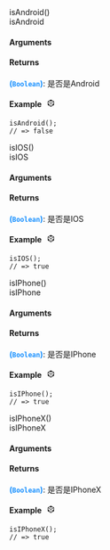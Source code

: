 <div><div id="isandroid" class="item-method-name" style="margin-top: -65px; padding-top: 65px;"><div class="item-method-name-area">isAndroid()</div></div><div class="item-method-content"><div>isAndroid</div><h4>Arguments</h4><h4>Returns</h4><span><strong style="color: #1890ff;">(<code>Boolean</code>)</strong><span>: 是否是Android</span></span><h4><span>Example</span><i style="margin-left: 10px; cursor: pointer;" ariaLabel="图标: code" class="anticon anticon-code-sandbox action-showREPL" data-funcname="isAndroid" data-example="120,156,139,86,202,44,118,204,75,41,202,207,76,209,208,180,142,201,211,215,87,176,181,83,72,75,204,41,78,85,138,5,0,140,1,9,20"><svg viewBox="64 64 896 896" focusable="false" data-icon="code-sandbox" width="1em" height="1em" fill="currentColor" aria-hidden="true"><path d="M709.6 210l.4-.2h.2L512 96 313.9 209.8h-.2l.7.3L151.5 304v416L512 928l360.5-208V304l-162.9-94zM482.7 843.6L339.6 761V621.4L210 547.8V372.9l272.7 157.3v313.4zM238.2 321.5l134.7-77.8 138.9 79.7 139.1-79.9 135.2 78-273.9 158-274-158zM814 548.3l-128.8 73.1v139.1l-143.9 83V530.4L814 373.1v175.2z"></path></svg></i></h4><div style="display: none;">暂无</div><pre><code><span class="hljs-title function_">isAndroid</span>();
<span class="hljs-comment">// =&gt; false</span></code></pre></div></div>
<div><div id="isios" class="item-method-name" style="margin-top: -65px; padding-top: 65px;"><div class="item-method-name-area">isIOS()</div></div><div class="item-method-content"><div>isIOS</div><h4>Arguments</h4><h4>Returns</h4><span><strong style="color: #1890ff;">(<code>Boolean</code>)</strong><span>: 是否是IOS</span></span><h4><span>Example</span><i style="margin-left: 10px; cursor: pointer;" ariaLabel="图标: code" class="anticon anticon-code-sandbox action-showREPL" data-funcname="isIOS" data-example="120,156,139,86,202,44,246,244,15,214,208,180,142,201,211,215,87,176,181,83,40,41,42,77,85,138,5,0,85,217,6,243"><svg viewBox="64 64 896 896" focusable="false" data-icon="code-sandbox" width="1em" height="1em" fill="currentColor" aria-hidden="true"><path d="M709.6 210l.4-.2h.2L512 96 313.9 209.8h-.2l.7.3L151.5 304v416L512 928l360.5-208V304l-162.9-94zM482.7 843.6L339.6 761V621.4L210 547.8V372.9l272.7 157.3v313.4zM238.2 321.5l134.7-77.8 138.9 79.7 139.1-79.9 135.2 78-273.9 158-274-158zM814 548.3l-128.8 73.1v139.1l-143.9 83V530.4L814 373.1v175.2z"></path></svg></i></h4><div style="display: none;">暂无</div><pre><code><span class="hljs-title function_">isIOS</span>();
<span class="hljs-comment">// =&gt; true</span></code></pre></div></div>
<div><div id="isiphone" class="item-method-name" style="margin-top: -65px; padding-top: 65px;"><div class="item-method-name-area">isIPhone()</div></div><div class="item-method-content"><div>isIPhone</div><h4>Arguments</h4><h4>Returns</h4><span><strong style="color: #1890ff;">(<code>Boolean</code>)</strong><span>: 是否是IPhone</span></span><h4><span>Example</span><i style="margin-left: 10px; cursor: pointer;" ariaLabel="图标: code" class="anticon anticon-code-sandbox action-showREPL" data-funcname="isIPhone" data-example="120,156,139,86,202,44,246,12,200,200,207,75,213,208,180,142,201,211,215,87,176,181,83,40,41,42,77,85,138,5,0,118,103,8,75"><svg viewBox="64 64 896 896" focusable="false" data-icon="code-sandbox" width="1em" height="1em" fill="currentColor" aria-hidden="true"><path d="M709.6 210l.4-.2h.2L512 96 313.9 209.8h-.2l.7.3L151.5 304v416L512 928l360.5-208V304l-162.9-94zM482.7 843.6L339.6 761V621.4L210 547.8V372.9l272.7 157.3v313.4zM238.2 321.5l134.7-77.8 138.9 79.7 139.1-79.9 135.2 78-273.9 158-274-158zM814 548.3l-128.8 73.1v139.1l-143.9 83V530.4L814 373.1v175.2z"></path></svg></i></h4><div style="display: none;">暂无</div><pre><code><span class="hljs-title function_">isIPhone</span>();
<span class="hljs-comment">// =&gt; true</span></code></pre></div></div>
<div><div id="isiphonex" class="item-method-name" style="margin-top: -65px; padding-top: 65px;"><div class="item-method-name-area">isIPhoneX()</div></div><div class="item-method-content"><div>isIPhoneX</div><h4>Arguments</h4><h4>Returns</h4><span><strong style="color: #1890ff;">(<code>Boolean</code>)</strong><span>: 是否是IPhoneX</span></span><h4><span>Example</span><i style="margin-left: 10px; cursor: pointer;" ariaLabel="图标: code" class="anticon anticon-code-sandbox action-showREPL" data-funcname="isIPhoneX" data-example="120,156,139,86,202,44,246,12,200,200,207,75,141,208,208,180,142,201,211,215,87,176,181,83,40,41,42,77,85,138,5,0,128,52,8,163"><svg viewBox="64 64 896 896" focusable="false" data-icon="code-sandbox" width="1em" height="1em" fill="currentColor" aria-hidden="true"><path d="M709.6 210l.4-.2h.2L512 96 313.9 209.8h-.2l.7.3L151.5 304v416L512 928l360.5-208V304l-162.9-94zM482.7 843.6L339.6 761V621.4L210 547.8V372.9l272.7 157.3v313.4zM238.2 321.5l134.7-77.8 138.9 79.7 139.1-79.9 135.2 78-273.9 158-274-158zM814 548.3l-128.8 73.1v139.1l-143.9 83V530.4L814 373.1v175.2z"></path></svg></i></h4><div style="display: none;">暂无</div><pre><code><span class="hljs-title function_">isIPhoneX</span>();
<span class="hljs-comment">// =&gt; true</span></code></pre></div></div>